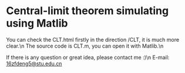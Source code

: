 # Central-limit theorem simulating using Matlib

You can check the CLT.html firstly in the direction /CLT, it is much more clear.\n
The source code is CLT.m, you can open it with Matlib.\n

If there is any question or great idea, please contact me :)\n
E-mail: 16zfdeng5@stu.edu.cn

